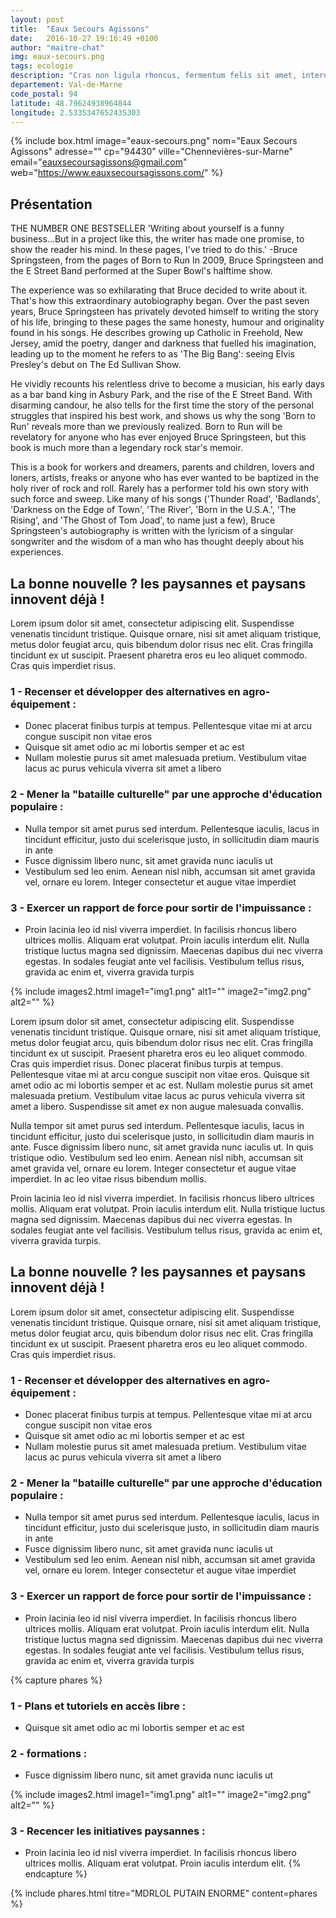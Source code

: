 ```yaml
---
layout: post
title:  "Eaux Secours Agissons"
date:   2016-10-27 19:16:49 +0100
author: "maitre-chat"
img: eaux-secours.png
tags: ecologie
description: "Cras non ligula rhoncus, fermentum felis sit amet, interdum mauris. Donec ut luctus metus. Praesent vel felis fermentum sapien tincidunt ultricies."
departement: Val-de-Marne
code_postal: 94
latitude: 48.79624938964844
longitude: 2.5335347652435303
---
```


{% include box.html image="eaux-secours.png" nom="Eaux Secours Agissons" adresse="" cp="94430" ville="Chennevières-sur-Marne" email="eauxsecoursagissons@gmail.com" web="https://www.eauxsecoursagissons.com/" %}

## Présentation
THE NUMBER ONE BESTSELLER 'Writing about yourself is a funny business...But in a project like this, the writer has made one promise, to show the reader his mind. In these pages, I've tried to do this.' -Bruce Springsteen, from the pages of Born to Run In 2009, Bruce Springsteen and the E Street Band performed at the Super Bowl's halftime show. 

The experience was so exhilarating that Bruce decided to write about it. That's how this extraordinary autobiography began. Over the past seven years, Bruce Springsteen has privately devoted himself to writing the story of his life, bringing to these pages the same honesty, humour and originality found in his songs. He describes growing up Catholic in Freehold, New Jersey, amid the poetry, danger and darkness that fuelled his imagination, leading up to the moment he refers to as 'The Big Bang': seeing Elvis Presley's debut on The Ed Sullivan Show. 

He vividly recounts his relentless drive to become a musician, his early days as a bar band king in Asbury Park, and the rise of the E Street Band. With disarming candour, he also tells for the first time the story of the personal struggles that inspired his best work, and shows us why the song 'Born to Run' reveals more than we previously realized. Born to Run will be revelatory for anyone who has ever enjoyed Bruce Springsteen, but this book is much more than a legendary rock star's memoir. 

This is a book for workers and dreamers, parents and children, lovers and loners, artists, freaks or anyone who has ever wanted to be baptized in the holy river of rock and roll. Rarely has a performer told his own story with such force and sweep. Like many of his songs ('Thunder Road', 'Badlands', 'Darkness on the Edge of Town', 'The River', 'Born in the U.S.A.', 'The Rising', and 'The Ghost of Tom Joad', to name just a few), Bruce Springsteen's autobiography is written with the lyricism of a singular songwriter and the wisdom of a man who has thought deeply about his experiences.

## La bonne nouvelle ? les paysannes et paysans innovent déjà !
Lorem ipsum dolor sit amet, consectetur adipiscing elit. Suspendisse venenatis tincidunt tristique. Quisque ornare, nisi sit amet aliquam tristique, metus dolor feugiat arcu, quis bibendum dolor risus nec elit. Cras fringilla tincidunt ex ut suscipit. Praesent pharetra eros eu leo aliquet commodo. Cras quis imperdiet risus.

### 1 - Recenser et développer des alternatives en agro-équipement :
- Donec placerat finibus turpis at tempus. Pellentesque vitae mi at arcu congue suscipit non vitae eros
- Quisque sit amet odio ac mi lobortis semper et ac est
- Nullam molestie purus sit amet malesuada pretium. Vestibulum vitae lacus ac purus vehicula viverra sit amet a libero

### 2 - Mener la "bataille culturelle" par une approche d'éducation populaire :
- Nulla tempor sit amet purus sed interdum. Pellentesque iaculis, lacus in tincidunt efficitur, justo dui scelerisque justo, in sollicitudin diam mauris in ante
- Fusce dignissim libero nunc, sit amet gravida nunc iaculis ut
- Vestibulum sed leo enim. Aenean nisl nibh, accumsan sit amet gravida vel, ornare eu lorem. Integer consectetur et augue vitae imperdiet

### 3 - Exercer un rapport de force pour sortir de l'impuissance :
- Proin lacinia leo id nisl viverra imperdiet. In facilisis rhoncus libero ultrices mollis. Aliquam erat volutpat. Proin iaculis interdum elit. Nulla tristique luctus magna sed dignissim. Maecenas dapibus dui nec viverra egestas. In sodales feugiat ante vel facilisis. Vestibulum tellus risus, gravida ac enim et, viverra gravida turpis

{% include images2.html image1="img1.png" alt1="" image2="img2.png" alt2="" %}

 Lorem ipsum dolor sit amet, consectetur adipiscing elit. Suspendisse venenatis tincidunt tristique. Quisque ornare, nisi sit amet aliquam tristique, metus dolor feugiat arcu, quis bibendum dolor risus nec elit. Cras fringilla tincidunt ex ut suscipit. Praesent pharetra eros eu leo aliquet commodo. Cras quis imperdiet risus. Donec placerat finibus turpis at tempus. Pellentesque vitae mi at arcu congue suscipit non vitae eros. Quisque sit amet odio ac mi lobortis semper et ac est. Nullam molestie purus sit amet malesuada pretium. Vestibulum vitae lacus ac purus vehicula viverra sit amet a libero. Suspendisse sit amet ex non augue malesuada convallis.

Nulla tempor sit amet purus sed interdum. Pellentesque iaculis, lacus in tincidunt efficitur, justo dui scelerisque justo, in sollicitudin diam mauris in ante. Fusce dignissim libero nunc, sit amet gravida nunc iaculis ut. In quis tristique odio. Vestibulum sed leo enim. Aenean nisl nibh, accumsan sit amet gravida vel, ornare eu lorem. Integer consectetur et augue vitae imperdiet. In ac leo vitae risus bibendum mollis.

Proin lacinia leo id nisl viverra imperdiet. In facilisis rhoncus libero ultrices mollis. Aliquam erat volutpat. Proin iaculis interdum elit. Nulla tristique luctus magna sed dignissim. Maecenas dapibus dui nec viverra egestas. In sodales feugiat ante vel facilisis. Vestibulum tellus risus, gravida ac enim et, viverra gravida turpis.

## La bonne nouvelle ? les paysannes et paysans innovent déjà !
Lorem ipsum dolor sit amet, consectetur adipiscing elit. Suspendisse venenatis tincidunt tristique. Quisque ornare, nisi sit amet aliquam tristique, metus dolor feugiat arcu, quis bibendum dolor risus nec elit. Cras fringilla tincidunt ex ut suscipit. Praesent pharetra eros eu leo aliquet commodo. Cras quis imperdiet risus.

### 1 - Recenser et développer des alternatives en agro-équipement :
- Donec placerat finibus turpis at tempus. Pellentesque vitae mi at arcu congue suscipit non vitae eros
- Quisque sit amet odio ac mi lobortis semper et ac est
- Nullam molestie purus sit amet malesuada pretium. Vestibulum vitae lacus ac purus vehicula viverra sit amet a libero

### 2 - Mener la "bataille culturelle" par une approche d'éducation populaire :
- Nulla tempor sit amet purus sed interdum. Pellentesque iaculis, lacus in tincidunt efficitur, justo dui scelerisque justo, in sollicitudin diam mauris in ante
- Fusce dignissim libero nunc, sit amet gravida nunc iaculis ut
- Vestibulum sed leo enim. Aenean nisl nibh, accumsan sit amet gravida vel, ornare eu lorem. Integer consectetur et augue vitae imperdiet

### 3 - Exercer un rapport de force pour sortir de l'impuissance :
- Proin lacinia leo id nisl viverra imperdiet. In facilisis rhoncus libero ultrices mollis. Aliquam erat volutpat. Proin iaculis interdum elit. Nulla tristique luctus magna sed dignissim. Maecenas dapibus dui nec viverra egestas. In sodales feugiat ante vel facilisis. Vestibulum tellus risus, gravida ac enim et, viverra gravida turpis

{% capture phares %}
### 1 - Plans et tutoriels en accès libre :
- Quisque sit amet odio ac mi lobortis semper et ac est

### 2 - formations :
- Fusce dignissim libero nunc, sit amet gravida nunc iaculis ut

{% include images2.html image1="img1.png" alt1="" image2="img2.png" alt2="" %}

### 3 - Recencer les initiatives paysannes :
- Proin lacinia leo id nisl viverra imperdiet. In facilisis rhoncus libero ultrices mollis. Aliquam erat volutpat. Proin iaculis interdum elit. 
{% endcapture %}

{% include phares.html titre="MDRLOL PUTAIN ENORME" content=phares %}